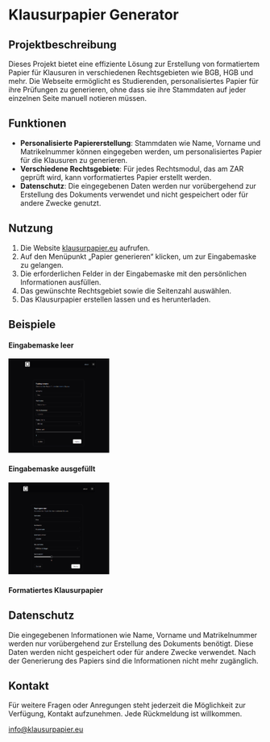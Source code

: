# Klausurpapier Generator

## Projektbeschreibung

Dieses Projekt bietet eine effiziente Lösung zur Erstellung von formatiertem Papier für Klausuren in verschiedenen Rechtsgebieten wie BGB, HGB und mehr. Die Webseite ermöglicht es Studierenden, personalisiertes Papier für ihre Prüfungen zu generieren, ohne dass sie ihre Stammdaten auf jeder einzelnen Seite manuell notieren müssen.

## Funktionen

- **Personalisierte Papiererstellung**: Stammdaten wie Name, Vorname und Matrikelnummer können eingegeben werden, um personalisiertes Papier für die Klausuren zu generieren.
- **Verschiedene Rechtsgebiete**: Für jedes Rechtsmodul, das am ZAR geprüft wird, kann vorformatiertes Papier erstellt werden.
- **Datenschutz**: Die eingegebenen Daten werden nur vorübergehend zur Erstellung des Dokuments verwendet und nicht gespeichert oder für andere Zwecke genutzt.

## Nutzung

1. Die Website [klausurpapier.eu](https://www.klausurpapier.eu) aufrufen.
2. Auf den Menüpunkt „Papier generieren“ klicken, um zur Eingabemaske zu gelangen.
3. Die erforderlichen Felder in der Eingabemaske mit den persönlichen Informationen ausfüllen.
4. Das gewünschte Rechtsgebiet sowie die Seitenzahl auswählen.
5. Das Klausurpapier erstellen lassen und es herunterladen.

## Beispiele

#### Eingabemaske leer
<img src="images/generate_empty.png" alt="GenerateEmpty" width="200"/>

#### Eingabemaske ausgefüllt
<img src="images/generate.png" alt="Generate" width="200"/>

#### Formatiertes Klausurpapier



## Datenschutz

Die eingegebenen Informationen wie Name, Vorname und Matrikelnummer werden nur vorübergehend zur Erstellung des Dokuments benötigt. Diese Daten werden nicht gespeichert oder für andere Zwecke verwendet. Nach der Generierung des Papiers sind die Informationen nicht mehr zugänglich.

## Kontakt

Für weitere Fragen oder Anregungen steht jederzeit die Möglichkeit zur Verfügung, Kontakt aufzunehmen. Jede Rückmeldung ist willkommen.

[info@klausurpapier.eu](mailto:info@klausurpapier.eu)
